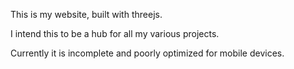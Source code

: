 This is my website, built with threejs. 

I intend this to be a hub for all my various projects.

Currently it is incomplete and poorly optimized for mobile devices.
